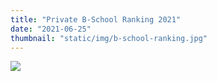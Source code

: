 ```yaml
---
title: "Private B-School Ranking 2021"
date: "2021-06-25"
thumbnail: "static/img/b-school-ranking.jpg"
---
```


![](images/b-school-ranking-300x300.jpg)
